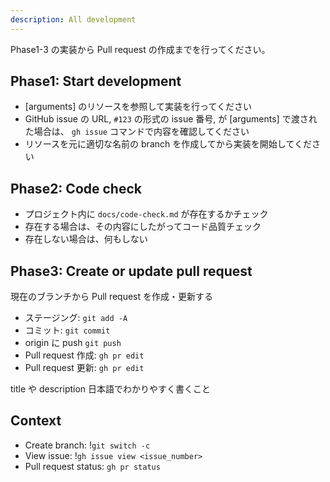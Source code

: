 ```yaml
---
description: All development
---
```


Phase1-3 の実装から Pull request の作成までを行ってください。

## Phase1: Start development

- [arguments] のリソースを参照して実装を行ってください
- GitHub issue の URL, `#123` の形式の issue 番号, が [arguments] で渡された場合は、 `gh issue` コマンドで内容を確認してください
- リソースを元に適切な名前の branch を作成してから実装を開始してください

## Phase2: Code check

- プロジェクト内に `docs/code-check.md` が存在するかチェック
- 存在する場合は、その内容にしたがってコード品質チェック
- 存在しない場合は、何もしない

## Phase3: Create or update pull request

現在のブランチから Pull request を作成・更新する

- ステージング: `git add -A`
- コミット: `git commit`
- origin に push `git push`
- Pull request 作成: `gh pr edit`
- Pull request 更新: `gh pr edit`

title や description 日本語でわかりやすく書くこと

## Context

- Create branch: !`git switch -c`
- View issue: !`gh issue view <issue_number>`
- Pull request status: `gh pr status`
